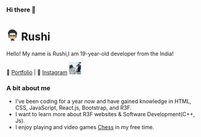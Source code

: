 ### Hi there 👋

# <img src="avtar-without-bg.png" height="32"> Rushi

Hello! My name is Rushi,I am 19-year-old developer from the India!

📑 [Portfolio](https://) | 📸 [Instagram](https://www.instagram.com/rushi.panchal.2004/)                                                              <img src="future-internet.gif" height="32">

### A bit about me
- I've been coding for a year now and have gained knowledge in HTML, CSS, JavaScript, React.js, Bootstrap, and R3F.
- I want to learn more about R3F websites & Software Development(C++, Js).
- I enjoy playing and video games [Chess](https://www.chess.com/member/panchalrushi) in my free time.

